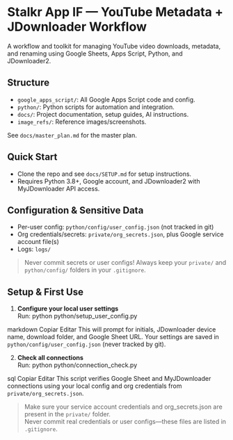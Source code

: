 # Stalkr App IF — YouTube Metadata + JDownloader Workflow

A workflow and toolkit for managing YouTube video downloads, metadata, and renaming using Google Sheets, Apps Script, Python, and JDownloader2.

## Structure

- `google_apps_script/`: All Google Apps Script code and config.
- `python/`: Python scripts for automation and integration.
- `docs/`: Project documentation, setup guides, AI instructions.
- `image_refs/`: Reference images/screenshots.

See `docs/master_plan.md` for the master plan.


## Quick Start

- Clone the repo and see `docs/SETUP.md` for setup instructions.
- Requires Python 3.8+, Google account, and JDownloader2 with MyJDownloader API access.

## Configuration & Sensitive Data

- Per-user config: `python/config/user_config.json` (not tracked in git)
- Org credentials/secrets: `private/org_secrets.json`, plus Google service account file(s)
- Logs: `logs/`

> Never commit secrets or user configs! Always keep your `private/` and `python/config/` folders in your `.gitignore`.


## Setup & First Use

1. **Configure your local user settings**  
   Run:
python python/setup_user_config.py

markdown
Copiar
Editar
This will prompt for initials, JDownloader device name, download folder, and Google Sheet URL. Your settings are saved in `python/config/user_config.json` (never tracked by git).

2. **Check all connections**  
Run:
python python/connection_check.py

sql
Copiar
Editar
This script verifies Google Sheet and MyJDownloader connections using your local config and org credentials from `private/org_secrets.json`.

> Make sure your service account credentials and org_secrets.json are present in the `private/` folder.  
> Never commit real credentials or user configs—these files are listed in `.gitignore`.